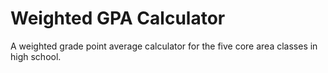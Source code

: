 # Weighted GPA Calculator
A weighted grade point average calculator for the five core area classes in high school. 
